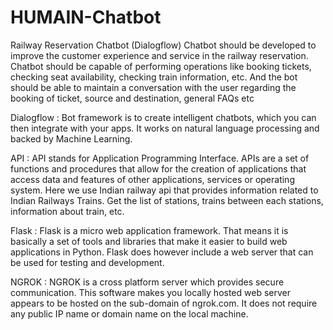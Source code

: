 # HUMAIN-Chatbot
Railway Reservation Chatbot (Dialogflow)
  Chatbot should be developed to improve the customer experience and service in the railway reservation.
  Chatbot should be capable of performing operations like booking tickets, checking seat availability, checking train information, etc. And the bot should be able to maintain a conversation with the user regarding the booking of ticket, source and destination, general FAQs etc 
  
Dialogflow :
  Bot framework is to create intelligent chatbots, which you can then integrate with your apps.
	It works on natural language processing and backed by Machine Learning.

API : 
  API stands for Application Programming Interface. APIs are a set of functions and procedures that allow for the creation of applications that access data and features of other applications, services or operating system.
  Here we use Indian railway api that provides information related to Indian Railways Trains. Get the list of stations, trains between each stations, information about train, etc. 
  
 Flask :
  Flask is a micro web application framework. That means it is basically a set of tools and libraries that make it easier to build web applications in Python. Flask does however include a web server that can be used for testing and development.

NGROK :
  NGROK is a cross platform server which provides secure communication. This software makes you locally hosted web server appears to be hosted on the sub-domain of ngrok.com. It does not require any public IP name or domain name on the local machine. 
